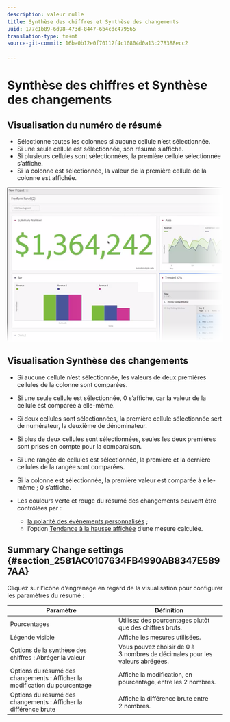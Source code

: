 ```yaml
---
description: valeur nulle
title: Synthèse des chiffres et Synthèse des changements
uuid: 177c1b89-6d98-473d-8447-6b4cdc479565
translation-type: tm+mt
source-git-commit: 16ba0b12e0f70112f4c10804d0a13c278388ecc2

---
```



# Synthèse des chiffres et Synthèse des changements

## Visualisation du numéro de résumé

* Sélectionne toutes les colonnes si aucune cellule n’est sélectionnée.
* Si une seule cellule est sélectionnée, son résumé s’affiche.
* Si plusieurs cellules sont sélectionnées, la première cellule sélectionnée s’affiche.
* Si la colonne est sélectionnée, la valeur de la première cellule de la colonne est affichée.

![](assets/summary-number.png)

## Visualisation Synthèse des changements

* Si aucune cellule n’est sélectionnée, les valeurs de deux premières cellules de la colonne sont comparées.
* Si une seule cellule est sélectionnée, 0 s’affiche, car la valeur de la cellule est comparée à elle-même.
* Si deux cellules sont sélectionnées, la première cellule sélectionnée sert de numérateur, la deuxième de dénominateur.
* Si plus de deux cellules sont sélectionnées, seules les deux premières sont prises en compte pour la comparaison.
* Si une rangée de cellules est sélectionnée, la première et la dernière cellules de la rangée sont comparées.
* Si la colonne est sélectionnée, la première valeur est comparée à elle-même ; 0 s’affiche.
* Les couleurs verte et rouge du résumé des changements peuvent être contrôlées par :

   * [la polarité des événements personnalisés](https://marketing.adobe.com/resources/help/en_US/reference/success_event.html) ;
   * l’option [Tendance à la hausse affichée](https://marketing.adobe.com/resources/help/en_US/analytics/calcmetrics/cm_build_metrics.html) d’une mesure calculée.

## Summary Change settings {#section_2581AC0107634FB4990AB8347E5897AA}

Cliquez sur l’icône d’engrenage en regard de la visualisation pour configurer les paramètres du résumé :

| Paramètre | Définition |
|--- |--- |
| Pourcentages | Utilisez des pourcentages plutôt que des chiffres bruts. |
| Légende visible | Affiche les mesures utilisées. |
| Options de la synthèse des chiffres : Abréger la valeur | Vous pouvez choisir de 0 à 3 nombres de décimales pour les valeurs abrégées.  |
| Options du résumé des changements : Afficher la modification du pourcentage | Affiche la modification, en pourcentage, entre les 2 nombres. |
| Options du résumé des changements : Afficher la différence brute | Affiche la différence brute entre 2 nombres. |
